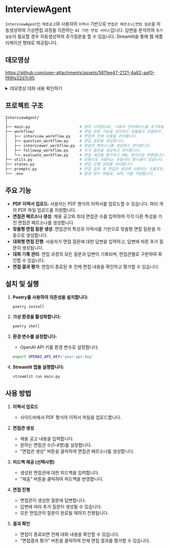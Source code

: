 # InterviewAgent

`InterviewAgent`는 `채용공고`와 사용자의 `이력서` 기반으로 `면접관 페르소나`,`면접 질문`을 자동생성하여 가상면접 과정을 지원하는 `AI 기반 면접 서비스`입니다.
답변을 분석하여 `추가질문`이 필요할 경우 자동생성하여 추가질문을 할 수 있습니다. Streamlit을 통해 웹 애플리케이션 형태로 제공됩니다.

## 데모영상
https://github.com/user-attachments/assets/5811ee47-2121-4a82-aaf0-f99fa32d7c95

<details>
   <summary>데모영상 대화 내용 확인하기</summary>
<div markdown="1">

# 기술 면접 질문 및 답변 정리

## 면접관: 이정훈
- **소속:** 원티드랩 AI기술팀
- **직위:** AI 엔지니어
- **경력:** 5년
- **주요 업무:** 머신러닝 모델 개발 및 데이터 분석
- **평가 포인트:** 머신러닝 솔루션의 HR 문제 해결 효과성, 문제 해결 능력, 창의성, 멀티 에이전트 아키텍처와 LLM API 연동 경험
  
### 초기 생성 질문
1. SBERT 모델을 개발할 때 어떤 기술적 도전과제를 직면했으며, 그것을 어떻게 해결했는지 공유해 주세요.
2. OCR 기반 일정 추출 시스템을 구축할 때 프롬프트 엔지니어링을 어떤 방법으로 적용했는지 설명해 주세요.
3. 프로젝트 협업 경험 중 팀워크를 어떻게 강화했고, 그로 인해 팀의 성과에 어떤 영향을 미쳤는지 예시를 들어 주세요.

### 질문 및 답변

#### Q1: SBERT 모델을 개발할 때 어떤 기술적 도전과제를 직면했으며, 그것을 어떻게 해결했는지 공유해 주세요.
- **답변:**
   - SBERT 모델 개발 시 특허 도메인에 최적화된 임베딩을 만드는 것이 주요 도전 과제였습니다. 이를 위해 KoPatElectra 특허 도메인 토큰과 KLUE-base 사전을 통합하고, KIPRIS 특허 요약문을 통한 MLM(Masked Language Model) 추가 학습을 진행했습니다. 이러한 Domain Adaptation 접근을 통해 키워드 기반 검색의 한계를 극복하고, 문장 단위 임베딩으로 세부 기술 간 더 정확한 유사도를 평가할 수 있었습니다.

- **추가질문:** 도메인 적응을 위해 사용한 구체적인 방법론이나 기술 스택에 대해 더 설명해 주실 수 있나요?

- **추가답변:**
   - Domain Adaptation을 위해 KoPatElectra의 특허 도메인 토큰과 KLUE-base 사전을 통합하고, KIPRIS 특허 요약문을 활용한 Masked Language Model(MLM) 추가 학습을 수행했습니다. 구체적으로는 PyTorch를 기반으로 NLI(Natural Language Inference)와 STS(Semantic Textual Similarity) 파인튜닝을 적용하여 Sentence-BERT 모델의 성능을 개선했습니다. 이를 통해 기존 키워드 기반 검색 대비 더 의미론적으로 정확한 특허 검색 시스템을 구현할 수 있었고, 실제 내부 연구원 15명을 대상으로 한 평가에서 NDCG@10 기준 0.66의 성과를 달성했습니다.

#### Q2: OCR 기반 일정 추출 시스템을 구축할 때 프롬프트 엔지니어링을 어떤 방법으로 적용했는지 설명해 주세요.
- **답변:**
   - 몽글몽글 프로젝트에서 OCR + LLM 기반 일정 추출 시스템 구축 시, 여러 OCR 모델(EasyOCR, Pororo, Tesseract)의 결과를 결합하고 GPT-4o mini를 활용한 후보정 파이프라인을 설계했습니다. 특히 일정의 일시, 시간, 대상, 내용, 비고 등 메타데이터를 정확하게 추출하기 위해 구조화된 프롬프트 엔지니어링을 적용했으며, 주요 일정 외 참고사항의 '기타' 정보를 분류하는 프롬프트를 개발했습니다. 이를 통해 유료 OCR API 대비 1/3 비용으로 자동 일정 추출 파이프라인을 구축할 수 있었습니다.

#### Q3: 프로젝트 협업 경험 중 팀워크를 어떻게 강화했고, 그로 인해 팀의 성과에 어떤 영향을 미쳤는지 예시를 들어 주세요.
- **답변:**
    - 제가 참여한 몽글몽글과 YouTube 핫클립 자동생성기 프로젝트에서는 팀원들과 긴밀히 협업하여 혁신적인 솔루션을 만들었습니다. 특히 멀티모달 AI 시스템 개발 시 ML, 백엔드, 프론트엔드 팀원들 간 지속적인 소통과 기술 공유를 통해 시너지를 창출했습니다. 예를 들어 YouTube 핫클립 프로젝트에서는 Vision Modality와 Text Modality를 결합하는 과정에서 서로의 전문성을 공유하고, 프롬프트 엔지니어링 기법을 함께 개선하여 최종적으로 카테고리별 평균 Hit Rate를 18.52% 개선할 수 있었습니다.

---

## 면접관: 박수진

- **소속:** 원티드랩 AI기술팀
- **직위:** MLOps 엔지니어
- **경력:** 3년
- **주요 업무:** ML 시스템 구축 및 관리, 서비스 안정성 보장
- **평가 포인트:** 시스템 안정성 및 효율성 유지 능력, 빠른 실행과 피드백 반영 능력, 원티드랩 미션/가치 이해도
  
### 초기 생성 질문
1. 과학기술사업화진흥원에서 개발한 유사특허 검색 시스템에서 추론 속도를 62% 개선했다고 했습니다. 이 과정에서 어떤 주요 최적화 전략을 사용했는지 설명해 주세요.
2. 몽글몽글 프로젝트에서의 AI 기반 자동 일정 추출 파이프라인 구축 과정에서 가장 큰 도전 과제는 무엇이었고, 이를 어떻게 해결했는지 설명 부탁드립니다.
3. YouTube 핫클립 자동생성기의 모델 의존성 격리와 자동화된 추론 프로세스를 설명해 주시고, 이를 통해 어떤 효율성을 얻었는지 말씀해 주세요.

### 질문 및 답변

#### Q1: 과학기술사업화진흥원에서 개발한 유사특허 검색 시스템에서 추론 속도를 62% 개선했다고 했습니다. 이 과정에서 어떤 주요 최적화 전략을 사용했는지 설명해 주세요.
- **답변:** 유사특허 검색 시스템의 추론 속도 개선을 위해 Faiss 라이브러리를 활용한 벡터 데이터베이스 구축과 도메인 특화 Sentence-BERT 모델 개발에 집중했습니다. 특히 KIPRIS 특허 서지정보 158만 건을 기반으로 벡터 인덱싱을 최적화하고, KoPatElectra 특허 도메인 토큰과 KLUE-base 사전을 통합한 도메인 적응 학습을 통해 검색 효율성을 크게 향상시켰습니다. 이러한 접근을 통해 기존 Doc2Vec 모델 대비 평균 검색 시간을 1분 34초에서 58초로 단축할 수 있었습니다.

#### Q2: 몽글몽글 프로젝트에서의 AI 기반 자동 일정 추출 파이프라인 구축 과정에서 가장 큰 도전 과제는 무엇이었고, 이를 어떻게 해결했는지 설명 부탁드립니다.
- **답변:**
    - 가장 큰 도전 과제는 OCR 단계에서 발생하는 정보 오인식 문제였습니다. 초기에는 단일 OCR 모델 사용으로 인해 행사명, 장소, 시간, 준비물 등 중요 정보의 정확도가 낮았습니다. 이를 해결하기 위해 EasyOCR, Pororo, Tesseract 등 다중 OCR 모델을 결합하고, GPT-4o mini를 활용한 후보정 파이프라인을 설계했습니다. 특히 LLM을 통해 오타를 교정하고 구조화된 메타데이터를 추출하는 프롬프트 엔지니어링을 적용하여, 유료 OCR API 대비 1/3 비용으로 높은 정확도의 자동 일정 추출 시스템을 구현할 수 있었습니다.

#### Q3: YouTube 핫클립 자동생성기의 모델 의존성 격리와 자동화된 추론 프로세스를 설명해 주시고, 이를 통해 어떤 효율성을 얻었는지 말씀해 주세요.
- **답변:**
     - YouTube 핫클립 자동생성기 프로젝트에서는 Audio, Text, Vision 모델 간 패키지 의존성 충돌 문제를 해결하기 위해 Docker Compose 기반의 멀티 컨테이너 아키텍처를 구축했습니다. 각 모델(OpenAI Whisper, CLIP, Mistral AI)을 개별 컨테이너로 격리시켜 의존성 문제를 해결하고, 통합 추론 파이프라인을 자동화했습니다. 이를 통해 모델 간 리소스 관리가 용이해졌으며, 4비트 양자화와 결합하여 메모리 사용량을 70% 절감하고 추론 속도를 50% 개선하는 성과를 달성했습니다.
---

## 종합평가 결과
### 모의 면접 피드백

#### 1. SBERT 모델 개발 시 기술적 도전과제
**답변:** SBERT 모델 개발 시 특허 도메인에 최적화된 임베딩을 만드는 것이 주요 도전 과제였습니다. 이를 위해 KoPatElectra 특허 도메인 토큰과 KLUE-base 사전을 통합하고, KIPRIS 특허 요약문을 통한 MLM(Masked Language Model) 추가 학습을 진행했습니다. 이러한 Domain Adaptation 접근을 통해 키워드 기반 검색의 한계를 극복하고, 문장 단위 임베딩으로 세부 기술 간 더 정확한 유사도를 평가할 수 있었습니다.

**피드백:**
1. **명확성:** 답변이 명확하고 이해하기 쉬웠습니다. 기술적 용어를 적절히 사용하여 전문성을 잘 드러냈습니다.
2. **기술적 깊이:** 다양한 기술적 요소를 언급하여 깊이를 보여주었습니다. 그러나 각 기술의 구체적인 작동 방식이나 효과에 대한 설명이 추가되면 더 좋을 것 같습니다.
3. **전문성:** 전문적인 용어 사용이 좋았으나, 비전문가도 이해할 수 있도록 간단한 설명을 추가하는 것이 좋습니다.

**개선 제안:** 기술적 요소에 대한 간단한 설명을 추가하여 비전문가도 이해할 수 있도록 하세요. 예를 들어, "MLM은 문맥을 이해하는 데 도움을 주는 기술입니다."와 같은 설명이 도움이 될 수 있습니다.

---

#### 2. 도메인 적응을 위한 방법론
**답변:** Domain Adaptation을 위해 KoPatElectra의 특허 도메인 토큰과 KLUE-base 사전을 통합하고, KIPRIS 특허 요약문을 활용한 Masked Language Model(MLM) 추가 학습을 수행했습니다. 구체적으로는 PyTorch를 기반으로 NLI(Natural Language Inference)와 STS(Semantic Textual Similarity) 파인튜닝을 적용하여 Sentence-BERT 모델의 성능을 개선했습니다. 이를 통해 기존 키워드 기반 검색 대비 더 의미론적으로 정확한 특허 검색 시스템을 구현할 수 있었고, 실제 내부 연구원 15명을 대상으로 한 평가에서 NDCG@10 기준 0.66의 성과를 달성했습니다.

**피드백:**
1. **완전성:** 답변이 매우 완전하며, 구체적인 수치와 결과를 제시하여 신뢰성을 높였습니다.
2. **기술적 깊이:** 다양한 기술적 요소를 잘 설명하였고, 성과를 수치로 제시하여 효과를 명확히 했습니다.
3. **관련성:** 질문에 대한 답변이 매우 관련성이 높았습니다.

**개선 제안:** 성과를 수치로 제시한 것은 좋지만, 그 수치가 어떤 의미를 가지는지에 대한 설명을 추가하면 더 좋을 것 같습니다. 예를 들어, "NDCG@10 기준 0.66은 업계 평균보다 20% 높은 수치입니다."와 같은 비교가 도움이 될 수 있습니다.

---

#### 3. OCR 기반 일정 추출 시스템 구축
**답변:** 몽글몽글 프로젝트에서 OCR + LLM 기반 일정 추출 시스템 구축 시, 여러 OCR 모델(EasyOCR, Pororo, Tesseract)의 결과를 결합하고 GPT-4o mini를 활용한 후보정 파이프라인을 설계했습니다. 특히 일정의 일시, 시간, 대상, 내용, 비고 등 메타데이터를 정확하게 추출하기 위해 구조화된 프롬프트 엔지니어링을 적용했으며, 주요 일정 외 참고사항의 '기타' 정보를 분류하는 프롬프트를 개발했습니다. 이를 통해 유료 OCR API 대비 1/3 비용으로 자동 일정 추출 파이프라인을 구축할 수 있었습니다.

**피드백:**
1. **완전성:** 전반적으로 잘 설명하였으나, 프롬프트 엔지니어링의 구체적인 방법론에 대한 설명이 부족했습니다.
2. **명확성:** '구조화된 프롬프트 엔지니어링'에 대한 구체적인 설명이 부족하여 다소 모호할 수 있습니다.
3. **기술적 깊이:** 다양한 OCR 모델을 언급하여 기술적 깊이를 보여주었으나, 프롬프트 엔지니어링의 구체적인 기술적 세부사항이 부족합니다.

**개선 제안:** 프롬프트 엔지니어링의 구체적인 예시를 들어 설명하면 좋습니다. 예를 들어, "일정의 일시를 추출하기 위해 '일시: {날짜}'와 같은 형식을 사용했습니다."와 같은 구체적인 예시가 도움이 될 것입니다.

---

#### 4. 프로젝트 협업 경험
**답변:** 제가 참여한 몽글몽글과 YouTube 핫클립 자동생성기 프로젝트에서는 팀원들과 긴밀히 협업하여 혁신적인 솔루션을 만들었습니다. 특히 멀티모달 AI 시스템 개발 시 ML, 백엔드, 프론트엔드 팀원들 간 지속적인 소통과 기술 공유를 통해 시너지를 창출했습니다. 예를 들어 YouTube 핫클립 프로젝트에서는 Vision Modality와 Text Modality를 결합하는 과정에서 서로의 전문성을 공유하고, 프롬프트 엔지니어링 기법을 함께 개선하여 최종적으로 카테고리별 평균 Hit Rate를 18.52% 개선할 수 있었습니다.

**피드백:**
1. **완전성:** 팀워크 강화 방법과 성과를 잘 설명하였습니다.
2. **명확성:** 답변이 명확하고 구체적입니다.
3. **기술적 깊이:** 기술적인 측면을 잘 다루고 있어 충분한 기술적 이해를 보여줍니다.

**개선 제안:** 팀워크를 강화하기 위해 어떤 구체적인 방법을 사용했는지에 대한 예시를 추가하면 좋습니다. 예를 들어, "주간 회의를 통해 각 팀의 진행 상황을 공유했습니다."와 같은 구체적인 방법이 도움이 될 것입니다.

---

### 종합 피드백
- **강점:** 기술적 깊이와 전문성이 뛰어나며, 구체적인 성과를 수치로 제시하여 신뢰성을 높였습니다. 명확한 의사소통 능력도 돋보입니다.
- **개선 필요 사항:** 기술적 요소에 대한 간단한 설명 추가, 구체적인 예시 제공, 성과의 의미에 대한 설명 보강이 필요합니다.

### 개선 방안
1. **명확한 설명 연습:** 기술적 용어를 비전문가도 이해할 수 있도록 설명하는 연습을 하세요.
2. **구체적인 예시 준비:** 각 기술적 접근 방식에 대한 구체적인 예시를 미리 준비해 두세요.
3. **성과의 의미 설명:** 성과를 수치로 제시할 때 그 의미를 설명하는 연습을 하세요.

이러한 개선 방안을 통해 면접에서 더욱 강력한 인상을 남길 수 있을 것입니다. 추가적인 연습 자료나 리소스가 필요하다면 언제든지 말씀해 주세요.

</div>
</details>

## 프로젝트 구조

```bash
InterviewAgent/
│
├── main.py                      # 앱의 시작점으로, 사용자 인터페이스를 초기화합니다.
├── workflow/                    # 면접 관련 기능을 관리하는 모듈들이 포함되어 있습니다.
│   ├── interview_workflow.py    # 면접의 전체 흐름을 관리합니다.
│   ├── question_workflow.py     # 면접 질문을 생성합니다.
│   ├── interviewer_workflow.py  # 면접관 페르소나를 생성하고 관리합니다.
│   ├── followup_workflow.py     # 추가 질문을 생성하고 관리합니다.
│   └── evaluate_workflow.py     # 면접 세션을 평가하고 XML 형식으로 변환합니다.
├── utils.py                     # 공통으로 사용되는 유틸리티 함수들이 있습니다.
├── states.py                    # 면접 진행 상태를 관리합니다.
├── prompts.py                   # 면접 질문 및 면접관 생성에 사용되는 프롬프트를 정의합니다.
└── .env                         # 환경 변수 파일로, API 키를 저장합니다.
```
## 주요 기능

- **PDF 이력서 업로드**: 사용자는 PDF 형식의 이력서를 업로드할 수 있습니다. 여러 개의 PDF 파일 업로드를 지원합니다.
- **면접관 페르소나 생성**: 채용 공고와 최대 면접관 수를 입력하여 각각 다른 특성을 가진 면접관 페르소나를 생성합니다.
- **맞춤형 면접 질문 생성**: 면접관의 특성과 이력서를 기반으로 맞춤형 면접 질문을 자동으로 생성합니다.
- **대화형 면접 진행**: 사용자가 면접 질문에 대한 답변을 입력하고, 답변에 따른 추가 질문이 생성됩니다.
- **대화 기록 관리**: 면접 과정의 모든 질문과 답변이 기록되며, 면접관별로 구분하여 확인할 수 있습니다.
- **면접 결과 평가**: 면접이 종료된 후 전체 면접 내용을 확인하고 평가할 수 있습니다.

## 설치 및 실행

1. **Poetry를 사용하여 의존성을 설치합니다:**
   ```bash
   poetry install
   ```

2. **가상 환경을 활성화합니다:**
   ```bash
   poetry shell
   ```

3. **환경 변수를 설정합니다:**
   - OpenAI API 키를 환경 변수로 설정합니다.
   ```bash
   export OPENAI_API_KEY='your-api-key'
   ```

4. **Streamlit 앱을 실행합니다:**
   ```bash
   streamlit run main.py
   ```

## 사용 방법

1. **이력서 업로드**
   - 사이드바에서 PDF 형식의 이력서 파일을 업로드합니다.

2. **면접관 생성**
   - 채용 공고 내용을 입력합니다.
   - 원하는 면접관 수(1-4명)를 설정합니다.
   - "면접관 생성" 버튼을 클릭하여 면접관 페르소나를 생성합니다.

3. **피드백 제공 (선택사항)**
   - 생성된 면접관에 대한 피드백을 입력합니다.
   - "제출" 버튼을 클릭하여 피드백을 반영합니다.

4. **면접 진행**
   - 면접관이 생성한 질문에 답변합니다.
   - 답변에 따라 추가 질문이 생성될 수 있습니다.
   - 모든 면접관의 질문이 완료될 때까지 진행됩니다.

5. **결과 확인**
   - 면접이 종료되면 전체 대화 내용을 확인할 수 있습니다.
   - "면접결과 평가" 버튼을 클릭하여 전체 면접 결과를 평가할 수 있습니다.
